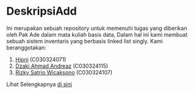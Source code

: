 # DeskripsiAdd
Ini merupakan sebuah repository untuk memenuhi tugas yang diberikan oleh Pak Ade dalam mata kuliah basis data, Dalam hal ini kami membuat sebuah sistem inventaris yang berbasis linked list singly. Kami beranggotakan:

1. [Hipni](https://github.com/Haippp) (C030324071)
2. [Dzaki Ahmad Andreaz](https://github.com/Yellowdudee) (C030324115)
3. [Rizky Satrio Wicaksono](https://github.com/orennn12) (C030324107)

Lihat Selengkapnya [di sini](https://github.com/Haippp)
